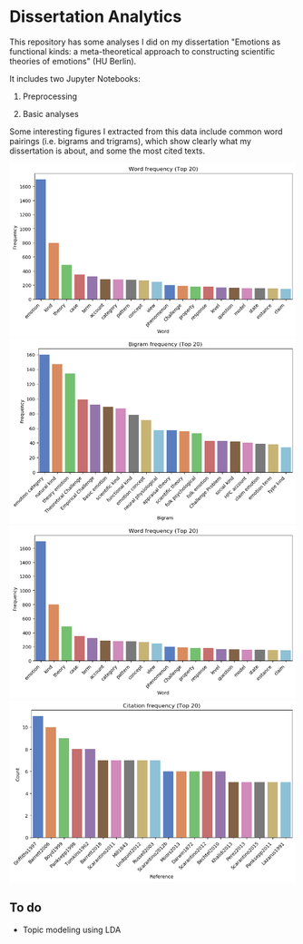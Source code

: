 # Dissertation Analytics

This repository has some analyses I did on my dissertation "Emotions as functional kinds: a meta-theoretical approach to constructing scientific theories of emotions" (HU Berlin).

It includes two Jupyter Notebooks:

1. Preprocessing

2. Basic analyses

Some interesting figures I extracted from this data include common word pairings (i.e. bigrams and trigrams), which show clearly what my dissertation is about, and some the most cited texts.

![Most frequent words](/figures/word_freq.png?raw=True)
![Most frequent bigrams](/figures/bigram_freq.png?raw=True)
![Most frequent trigrams](/figures/word_freq.png?raw=True)
![Most cited works](/figures/citation_freq.png?raw=True)

## To do

* Topic modeling using LDA
